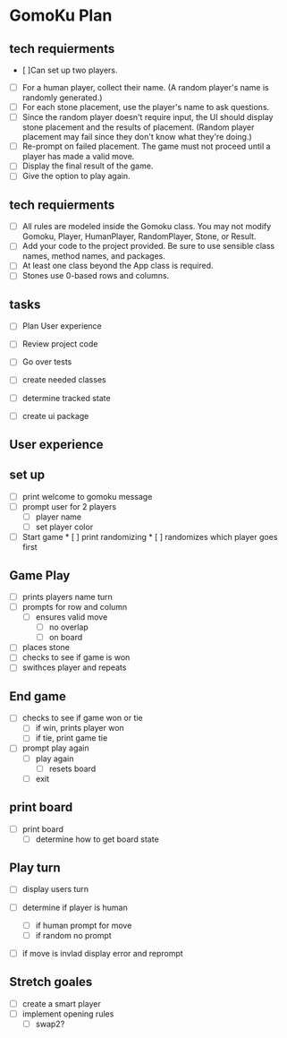 # GomoKu Plan

## tech requierments
* [ ]Can set up two players.
* [ ] For a human player, collect their name. (A random player's name is randomly generated.)
* [ ] For each stone placement, use the player's name to ask questions.
* [ ] Since the random player doesn't require input, the UI should display stone placement and the results of placement. (Random player placement may fail since they don't know what they're doing.)
* [ ] Re-prompt on failed placement. The game must not proceed until a player has made a valid move.
* [ ] Display the final result of the game.
* [ ] Give the option to play again.

## tech requierments

* [ ] All rules are modeled inside the Gomoku class. You may not modify Gomoku, Player, HumanPlayer, RandomPlayer, Stone, or Result.
* [ ] Add your code to the project provided. Be sure to use sensible class names, method names, and packages.
* [ ] At least one class beyond the App class is required.
* [ ] Stones use 0-based rows and columns.

## tasks
* [ ] Plan User experience
* [ ] Review project code
* [ ] Go over tests
* [ ] create needed classes 
* [ ] determine tracked state
* [ ] create ui package


## User experience

## set up
* [ ] print welcome to gomoku message
* [ ] prompt user for 2 players
   * [ ] player name
   * [ ] set player color
* [ ] Start game
        * [ ] print randomizing
        * [ ] randomizes which player goes first

## Game Play
* [ ] prints players name turn
* [ ] prompts for row and column
    * [ ] ensures valid move
        * [ ] no overlap
        * [ ] on board
* [ ] places stone 
* [ ] checks to see if game is won
* [ ] swithces player and repeats

## End game
* [ ] checks to see if game won or tie
    * [ ]  if win, prints player won
    * [ ]  if tie, print game tie
* [ ] prompt play again
    * [ ] play again
        * [ ] resets board
    * [ ] exit

## print board
* [ ] print board
    * [ ] determine how to get board state

## Play turn
* [ ] display users turn
* [ ]  determine if player is human
    * [ ] if human prompt for move
    * [ ]  if random no prompt
* [ ]  if move is invlad display error and reprompt


## Stretch goales
* [ ] create a smart player
* [ ] implement opening rules
    * [ ] swap2?
